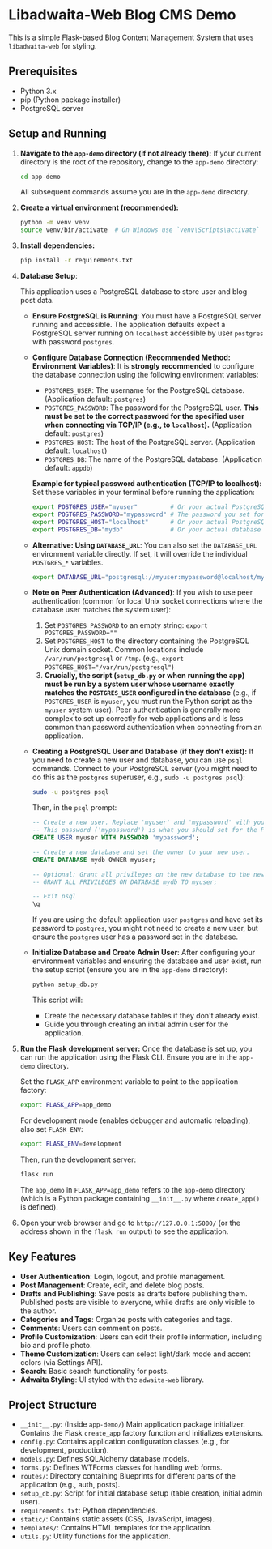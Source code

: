 # Libadwaita-Web Blog CMS Demo

This is a simple Flask-based Blog Content Management System that uses `libadwaita-web` for styling.

## Prerequisites

*   Python 3.x
*   pip (Python package installer)
*   PostgreSQL server

## Setup and Running

1.  **Navigate to the `app-demo` directory (if not already there):**
    If your current directory is the root of the repository, change to the `app-demo` directory:
    ```bash
    cd app-demo
    ```
    All subsequent commands assume you are in the `app-demo` directory.

2.  **Create a virtual environment (recommended):**
    ```bash
    python -m venv venv
    source venv/bin/activate  # On Windows use `venv\Scripts\activate`
    ```

3.  **Install dependencies:**
    ```bash
    pip install -r requirements.txt
    ```

4.  **Database Setup**:

    This application uses a PostgreSQL database to store user and blog post data.

    *   **Ensure PostgreSQL is Running**:
        You must have a PostgreSQL server running and accessible. The application defaults expect a PostgreSQL server running on `localhost` accessible by user `postgres` with password `postgres`.

    *   **Configure Database Connection (Recommended Method: Environment Variables)**:
        It is **strongly recommended** to configure the database connection using the following environment variables:
        *   `POSTGRES_USER`: The username for the PostgreSQL database. (Application default: `postgres`)
        *   `POSTGRES_PASSWORD`: The password for the PostgreSQL user. **This must be set to the correct password for the specified user when connecting via TCP/IP (e.g., to `localhost`).** (Application default: `postgres`)
        *   `POSTGRES_HOST`: The host of the PostgreSQL server. (Application default: `localhost`)
        *   `POSTGRES_DB`: The name of the PostgreSQL database. (Application default: `appdb`)

        **Example for typical password authentication (TCP/IP to localhost):**
        Set these variables in your terminal before running the application:
        ```bash
        export POSTGRES_USER="myuser"         # Or your actual PostgreSQL username
        export POSTGRES_PASSWORD="mypassword" # The password you set for 'myuser'
        export POSTGRES_HOST="localhost"      # Or your actual PostgreSQL host
        export POSTGRES_DB="mydb"             # Or your actual database name
        ```

    *   **Alternative: Using `DATABASE_URL`**:
        You can also set the `DATABASE_URL` environment variable directly. If set, it will override the individual `POSTGRES_*` variables.
        ```bash
        export DATABASE_URL="postgresql://myuser:mypassword@localhost/mydb"
        ```

    *   **Note on Peer Authentication (Advanced)**:
        If you wish to use peer authentication (common for local Unix socket connections where the database user matches the system user):
        1.  Set `POSTGRES_PASSWORD` to an empty string: `export POSTGRES_PASSWORD=""`
        2.  Set `POSTGRES_HOST` to the directory containing the PostgreSQL Unix domain socket. Common locations include `/var/run/postgresql` or `/tmp`. (e.g., `export POSTGRES_HOST="/var/run/postgresql"`)
        3.  **Crucially, the script (`setup_db.py` or when running the app) must be run by a system user whose username exactly matches the `POSTGRES_USER` configured in the database** (e.g., if `POSTGRES_USER` is `myuser`, you must run the Python script as the `myuser` system user).
        Peer authentication is generally more complex to set up correctly for web applications and is less common than password authentication when connecting from an application.

    *   **Creating a PostgreSQL User and Database (if they don't exist):**
        If you need to create a new user and database, you can use `psql` commands.
        Connect to your PostgreSQL server (you might need to do this as the `postgres` superuser, e.g., `sudo -u postgres psql`):
        ```bash
        sudo -u postgres psql
        ```
        Then, in the `psql` prompt:
        ```sql
        -- Create a new user. Replace 'myuser' and 'mypassword' with your desired credentials.
        -- This password ('mypassword') is what you should set for the POSTGRES_PASSWORD environment variable.
        CREATE USER myuser WITH PASSWORD 'mypassword';

        -- Create a new database and set the owner to your new user.
        CREATE DATABASE mydb OWNER myuser;

        -- Optional: Grant all privileges on the new database to the new user.
        -- GRANT ALL PRIVILEGES ON DATABASE mydb TO myuser;

        -- Exit psql
        \q
        ```
        If you are using the default application user `postgres` and have set its password to `postgres`, you might not need to create a new user, but ensure the `postgres` user has a password set in the database.

    *   **Initialize Database and Create Admin User**:
        After configuring your environment variables and ensuring the database and user exist, run the setup script (ensure you are in the `app-demo` directory):
        ```bash
        python setup_db.py
        ```
        This script will:
        *   Create the necessary database tables if they don't already exist.
        *   Guide you through creating an initial admin user for the application.

5.  **Run the Flask development server:**
    Once the database is set up, you can run the application using the Flask CLI.
    Ensure you are in the `app-demo` directory.

    Set the `FLASK_APP` environment variable to point to the application factory:
    ```bash
    export FLASK_APP=app_demo
    ```
    For development mode (enables debugger and automatic reloading), also set `FLASK_ENV`:
    ```bash
    export FLASK_ENV=development
    ```
    Then, run the development server:
    ```bash
    flask run
    ```
    The `app_demo` in `FLASK_APP=app_demo` refers to the `app-demo` directory (which is a Python package containing `__init__.py` where `create_app()` is defined).

6.  Open your web browser and go to `http://127.0.0.1:5000/` (or the address shown in the `flask run` output) to see the application.

## Key Features

*   **User Authentication**: Login, logout, and profile management.
*   **Post Management**: Create, edit, and delete blog posts.
*   **Drafts and Publishing**: Save posts as drafts before publishing them. Published posts are visible to everyone, while drafts are only visible to the author.
*   **Categories and Tags**: Organize posts with categories and tags.
*   **Comments**: Users can comment on posts.
*   **Profile Customization**: Users can edit their profile information, including bio and profile photo.
*   **Theme Customization**: Users can select light/dark mode and accent colors (via Settings API).
*   **Search**: Basic search functionality for posts.
*   **Adwaita Styling**: UI styled with the `adwaita-web` library.

## Project Structure

*   `__init__.py`: (Inside `app-demo/`) Main application package initializer. Contains the Flask `create_app` factory function and initializes extensions.
*   `config.py`: Contains application configuration classes (e.g., for development, production).
*   `models.py`: Defines SQLAlchemy database models.
*   `forms.py`: Defines WTForms classes for handling web forms.
*   `routes/`: Directory containing Blueprints for different parts of the application (e.g., auth, posts).
*   `setup_db.py`: Script for initial database setup (table creation, initial admin user).
*   `requirements.txt`: Python dependencies.
*   `static/`: Contains static assets (CSS, JavaScript, images).
*   `templates/`: Contains HTML templates for the application.
*   `utils.py`: Utility functions for the application.

```
